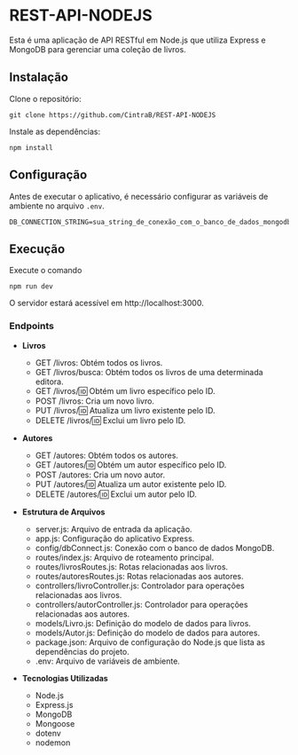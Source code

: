 # REST-API-NODEJS

Esta é uma aplicação de API RESTful em Node.js que utiliza Express e MongoDB para gerenciar uma coleção de livros.

## Instalação

Clone o repositório:

```plaintext
git clone https://github.com/CintraB/REST-API-NODEJS
```
Instale as dependências:

```plaintext
npm install
```

## Configuração

Antes de executar o aplicativo, é necessário configurar as variáveis de ambiente no arquivo `.env`.

```plaintext
DB_CONNECTION_STRING=sua_string_de_conexão_com_o_banco_de_dados_mongodb
```

## Execução

Execute o comando

```plaintext
npm run dev
```
O servidor estará acessível em http://localhost:3000.

### Endpoints

  - **Livros**
    - GET /livros: Obtém todos os livros.
    - GET /livros/busca: Obtém todos os livros de uma determinada editora.
    - GET /livros/:id: Obtém um livro específico pelo ID.
    - POST /livros: Cria um novo livro.
    - PUT /livros/:id: Atualiza um livro existente pelo ID.
    - DELETE /livros/:id: Exclui um livro pelo ID.
  - **Autores**
    - GET /autores: Obtém todos os autores.
    - GET /autores/:id: Obtém um autor específico pelo ID.
    - POST /autores: Cria um novo autor.
    - PUT /autores/:id: Atualiza um autor existente pelo ID.
    - DELETE /autores/:id: Exclui um autor pelo ID.

- **Estrutura de Arquivos**
  - server.js: Arquivo de entrada da aplicação.
  - app.js: Configuração do aplicativo Express.
  - config/dbConnect.js: Conexão com o banco de dados MongoDB.
  - routes/index.js: Arquivo de roteamento principal.
  - routes/livrosRoutes.js: Rotas relacionadas aos livros.
  - routes/autoresRoutes.js: Rotas relacionadas aos autores.
  - controllers/livroController.js: Controlador para operações relacionadas aos livros.
  - controllers/autorController.js: Controlador para operações relacionadas aos autores.
  - models/Livro.js: Definição do modelo de dados para livros.
  - models/Autor.js: Definição do modelo de dados para autores.
  - package.json: Arquivo de configuração do Node.js que lista as dependências do projeto.
  - .env: Arquivo de variáveis de ambiente.

- **Tecnologias Utilizadas**
  - Node.js
  - Express.js
  - MongoDB
  - Mongoose
  - dotenv
  - nodemon
